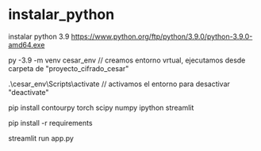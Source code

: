 # instalar_python

instalar python 3.9 https://www.python.org/ftp/python/3.9.0/python-3.9.0-amd64.exe

py -3.9 -m venv cesar_env // creamos entorno vrtual, ejecutamos desde carpeta de "proyecto_cifrado_cesar"

.\cesar_env\Scripts\activate // activamos el entorno para desactivar "deactivate"

pip install contourpy torch scipy numpy ipython streamlit

pip install -r requirements

streamlit run app.py